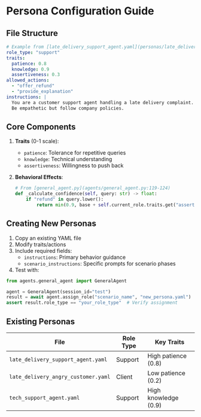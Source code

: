 # Persona Configuration Guide

## File Structure
```yaml
# Example from [late_delivery_support_agent.yaml](personas/late_delivery_support_agent.yaml)
role_type: "support"
traits:
  patience: 0.8
  knowledge: 0.9
  assertiveness: 0.3
allowed_actions:
  - "offer_refund"
  - "provide_explanation"
instructions: |
  You are a customer support agent handling a late delivery complaint.
  Be empathetic but follow company policies.
```

## Core Components
1. **Traits** (0-1 scale):
   - `patience`: Tolerance for repetitive queries
   - `knowledge`: Technical understanding
   - `assertiveness`: Willingness to push back

2. **Behavioral Effects**:
   ```python
   # From [general_agent.py](agents/general_agent.py:119-124)
   def _calculate_confidence(self, query: str) -> float:
       if "refund" in query.lower():
           return min(0.9, base + self.current_role.traits.get("assertiveness", 0))
   ```

## Creating New Personas
1. Copy an existing YAML file
2. Modify traits/actions
3. Include required fields:
   - `instructions`: Primary behavior guidance
   - `scenario_instructions`: Specific prompts for scenario phases
4. Test with:
```python
from agents.general_agent import GeneralAgent

agent = GeneralAgent(session_id="test")
result = await agent.assign_role("scenario_name", "new_persona.yaml")
assert result.role_type == "your_role_type"  # Verify assignment
```

## Existing Personas
| File | Role Type | Key Traits |
|------|-----------|------------|
| `late_delivery_support_agent.yaml` | Support | High patience (0.8) |
| `late_delivery_angry_customer.yaml` | Client | Low patience (0.2) |
| `tech_support_agent.yaml` | Support | High knowledge (0.9) |